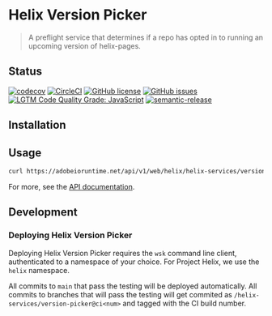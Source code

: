 # Helix Version Picker

> A preflight service that determines if a repo has opted in to running an upcoming version of helix-pages.

## Status
[![codecov](https://img.shields.io/codecov/c/github/adobe/helix-version-picker.svg)](https://codecov.io/gh/adobe/helix-version-picker)
[![CircleCI](https://img.shields.io/circleci/project/github/adobe/helix-version-picker.svg)](https://circleci.com/gh/adobe/helix-version-picker)
[![GitHub license](https://img.shields.io/github/license/adobe/helix-version-picker.svg)](https://github.com/adobe/helix-version-picker/blob/main/LICENSE.txt)
[![GitHub issues](https://img.shields.io/github/issues/adobe/helix-version-picker.svg)](https://github.com/adobe/helix-version-picker/issues)
[![LGTM Code Quality Grade: JavaScript](https://img.shields.io/lgtm/grade/javascript/g/adobe/helix-version-picker.svg?logo=lgtm&logoWidth=18)](https://lgtm.com/projects/g/adobe/helix-version-picker)
[![semantic-release](https://img.shields.io/badge/%20%20%F0%9F%93%A6%F0%9F%9A%80-semantic--release-e10079.svg)](https://github.com/semantic-release/semantic-release)

## Installation

## Usage

```bash
curl https://adobeioruntime.net/api/v1/web/helix/helix-services/version-picker@v1
```

For more, see the [API documentation](docs/API.md).

## Development

### Deploying Helix Version Picker

Deploying Helix Version Picker requires the `wsk` command line client, authenticated to a namespace of your choice. For Project Helix, we use the `helix` namespace.

All commits to `main` that pass the testing will be deployed automatically. All commits to branches that will pass the testing will get commited as `/helix-services/version-picker@ci<num>` and tagged with the CI build number.

